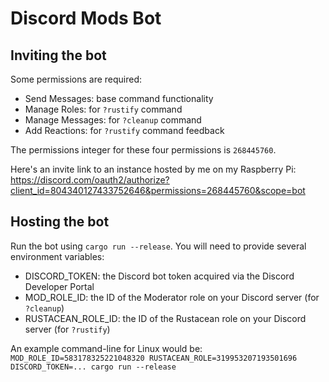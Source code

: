 # Discord Mods Bot

## Inviting the bot

Some permissions are required:
- Send Messages: base command functionality
- Manage Roles: for `?rustify` command
- Manage Messages: for `?cleanup` command
- Add Reactions: for `?rustify` command feedback

The permissions integer for these four permissions is `268445760`.

Here's an invite link to an instance hosted by me on my Raspberry Pi:
https://discord.com/oauth2/authorize?client_id=804340127433752646&permissions=268445760&scope=bot

## Hosting the bot

Run the bot using `cargo run --release`. You will need to provide several environment variables:
- DISCORD_TOKEN: the Discord bot token acquired via the Discord Developer Portal
- MOD_ROLE_ID: the ID of the Moderator role on your Discord server (for `?cleanup`)
- RUSTACEAN_ROLE_ID: the ID of the Rustacean role on your Discord server (for `?rustify`)

An example command-line for Linux would be:
`MOD_ROLE_ID=583178325221048320 RUSTACEAN_ROLE=319953207193501696 DISCORD_TOKEN=... cargo run --release`
